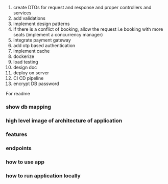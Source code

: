 1. create DTOs for request and response and proper controllers and services 
2. add validations
2. implement design patterns
3. if there is a conflict of booking, allow the request i.e booking with more seats (implement a concurrency manager)
4. integrate payment gateway
5. add otp based authentication
6. implement cache
7. dockerize
8. load testing
9. design doc
10. deploy on server
11. CI CD pipeline
12. encrypt DB password

For readme
### show db mapping
### high level image of architecture of application
### features
### endpoints
### how to use app
### how to run application locally 
